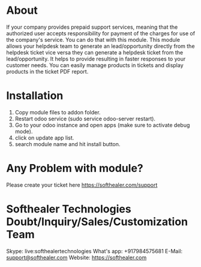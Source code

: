 About
============
If your company provides prepaid support services, meaning that the authorized user accepts responsibility for payment of the charges for use of the company's service. You can do that with this module. This module allows your helpdesk team to generate an lead/opportunity directly from the helpdesk ticket vice versa they can generate a helpdesk ticket from the lead/opportunity. It helps to provide resulting in faster responses to your customer needs. You can easily manage products in tickets and display products in the ticket PDF report.

Installation
============
1) Copy module files to addon folder.
2) Restart odoo service (sudo service odoo-server restart).
3) Go to your odoo instance and open apps (make sure to activate debug mode).
4) click on update app list.
5) search module name and hit install button.

Any Problem with module?
=====================================
Please create your ticket here https://softhealer.com/support

Softhealer Technologies Doubt/Inquiry/Sales/Customization Team
=====================================
Skype: live:softhealertechnologies
What's app: +917984575681
E-Mail: support@softhealer.com
Website: https://softhealer.com
